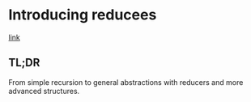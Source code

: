 # Introducing reducees

[link](http://blog.plataformatec.com.br/2015/05/introducing-reducees/)

## TL;DR

From simple recursion to general abstractions with reducers and more advanced structures.
